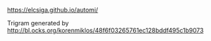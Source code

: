 https://elcsiga.github.io/automi/

Trigram generated by http://bl.ocks.org/korenmiklos/48f6f03265761ec128bddf495c1b9073
